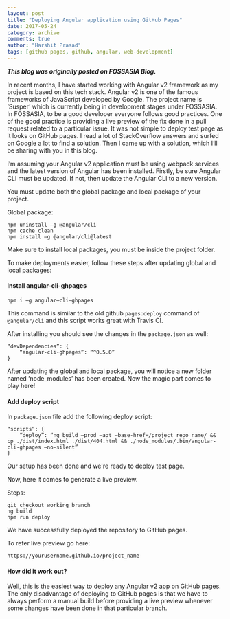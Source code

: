 ```yaml
---
layout: post
title: "Deploying Angular application using GitHub Pages"
date: 2017-05-24
category: archive
comments: true
author: "Harshit Prasad"
tags: [github pages, github, angular, web-development]
---
```



***This blog was originally posted on FOSSASIA Blog.***

In recent months, I have started working with Angular v2 framework as my project is based on this tech stack. Angular v2 is one of the famous frameworks of JavaScript developed by Google. The project name is ‘Susper’ which is currently being in development stages under FOSSASIA. In FOSSASIA, to be a good developer everyone follows good practices. One of the good practice is providing a live preview of the fix done in a pull request related to a particular issue. It was not simple to deploy test page as it looks on GitHub pages. I read a lot of StackOverflow answers and surfed on Google a lot to find a solution. Then I came up with a solution, which I’ll be sharing with you in this blog.

I’m assuming your Angular v2 application must be using webpack services and the latest version of Angular has been installed. Firstly, be sure Angular CLI must be updated. If not, then update the Angular CLI to a new version.

You must update both the global package and local package of your project.

Global package:

```
npm uninstall –g @angular/cli
npm cache clean
npm install –g @angular/cli@latest
```

Make sure to install local packages, you must be inside the project folder.

To make deployments easier, follow these steps after updating global and local packages:

#### Install angular-cli-ghpages
```
npm i –g angular–cli–ghpages
```

This command is similar to the old github `pages:deploy` command of `@angular/cli` and this script works great with Travis CI.

After installing you should see the changes in the `package.json` as well:
```
“devDependencies”: {
    “angular-cli-ghpages”: “^0.5.0”
}
```
After updating the global and local package, you will notice a new folder named ‘node_modules’ has been created. Now the magic part comes to play here!

#### Add deploy script
In `package.json` file add the following deploy script:
```
“scripts”: {
    “deploy”: “ng build –prod –aot –base-href=/project_repo_name/ && cp ./dist/index.html ./dist/404.html && ./node_modules/.bin/angular-cli-ghpages –no-silent”
}
```
Our setup has been done and we're ready to deploy test page.

Now, here it comes to generate a live preview.

Steps:
```
git checkout working_branch
ng build
npm run deploy
```

We have successfully deployed the repository to GitHub pages.

To refer live preview go here:
```
https://yourusername.github.io/project_name
```

#### How did it work out?

Well, this is the easiest way to deploy any Angular v2 app on GitHub pages. The only disadvantage of deploying to GitHub pages is that we have to always perform a manual build before providing a live preview whenever some changes have been done in that particular branch.
